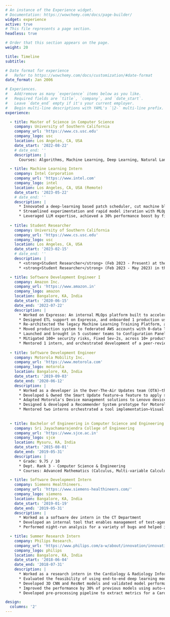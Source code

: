 ```yaml
---
# An instance of the Experience widget.
# Documentation: https://wowchemy.com/docs/page-builder/
widget: experience
active: true
# This file represents a page section.
headless: true

# Order that this section appears on the page.
weight: 20

title: Timeline
subtitle:

# Date format for experience
#   Refer to https://wowchemy.com/docs/customization/#date-format
date_format: Jan 2006

# Experiences.
#   Add/remove as many `experience` items below as you like.
#   Required fields are `title`, `company`, and `date_start`.
#   Leave `date_end` empty if it's your current employer.
#   Begin multi-line descriptions with YAML's `|2-` multi-line prefix.
experience:

  - title: Master of Science in Computer Science
    company: University of Southern California
    company_url: 'https://www.cs.usc.edu'
    company_logo: usc
    location: Los Angeles, CA, USA
    date_start: '2022-08-22'
    # date_end: ''
    description: |
      Courses: Algorithms, Machine Learning, Deep Learning, Natural Language Processing

  - title: Machine Learning Intern
    company: Intel Corporation
    company_url: 'https://www.intel.com'
    company_logo: intel
    location: Los Angeles, CA, USA (Remote)
    date_start: '2023-05-22'
    # date_end: ''
    description: |
      * Innovated a deep-learning based patch scheduler, cut machine blocking, and reduced wastage by 60%
      * Streamlined experimentation and rapid model iteration with MLOps pipeline, yielding superior performances
      * Leveraged LLM expertise, achieved a 30% performance boost by fine-tuning the RoBERTa model
      
  - title: Student Researcher
    company: University of Southern California
    company_url: 'https://www.cs.usc.edu'
    company_logo: usc
    location: Los Angeles, CA, USA
    date_start: '2023-02-15'
    # date_end: ''
    description: |
      * <strong>Student Researcher</strong> (Feb 2023 - Present) at the <a href="https://loni.usc.edu/"> Laboratory of Neuro Imaging (LONI) </a> at USC Keck School of Medicine, advised by Professor <a href="https://viterbi.usc.edu/directory/faculty/Duncan/Dominique"> Dominique Duncan </a> where I work part-time and lead a team of 5 engineers for NIH's  <a href="https://dabi.loni.usc.edu/home">Data Archive BRAIN Initiative (DABI)</a>, spearheading the development of the analysis pipeline and multiple backend components.
      * <strong>Student Researcher</strong> (Feb 2023 - May 2023) in the Department of Chemistry at USC Dornsife, working under the guidance of Professor <a href="https://dornsife.usc.edu/chemistry/vilesov/">Andrey Vilesov</a> where I helped with the analysis of X-ray diffraction images of <em>He</em> (Helium) bubbles using deep learning.

  - title: Software Development Engineer I
    company: Amazon Inc.
    company_url: 'https://www.amazon.in'
    company_logo: amazon
    location: Bangalore, KA, India
    date_start: '2020-06-15'
    date_end: '2022-07-22'
    description: |
      * Worked on Expresso: An internal MLOps platform built to accelerate experimentation and deployment of ML models
      * Designed ETL support on Expresso, and onboarded 1 production use case.
      * Re-architected the legacy Machine Learning Training Platform, and migrated 90+ production models with 100% uptime and performance.
      * Moved production system to federated AWS accounts with 0-data loss and minimal availability impact.
      * Launched and brought in 5 customer teams to Configuration Panel, CLI, and Web UI.
      * Mitigated 100+ security risks, Fixed Sev-2s, across 10+ production pipelines owned by Expresso team.
      * Mentored 1 intern, and orchestrated development of a peer-review component on Expresso.
  
  - title: Software Development Engineer
    company: Motorola Mobility Inc.
    company_url: 'https://www.motorola.com'
    company_logo: motorola
    location: Bangalore, KA, India
    date_start: '2019-09-03'
    date_end: '2020-06-12'
    description: |
      * Worked as a developer in the Over-The-Air Updates team (OTA)—that owns software upgrades solution for Motorola devices world-wide
      * Developed & Owned the Smart Update feature—a feature to apply software upgrades seamlessly & securely, thereby enhancing user experience—for a line of classic Motorola phones (100K+ devices world-wide).
      * Adapted Motorola's Device management solutions to Lenovo device specifications 
      * Designed & developed a Recommender System prototype for Motorola’s ‘Hello-You’ app 
      * Mentored two interns orchestrated a tool implementation—Visual Log Analyzer—for an internal hackathon
    
        
  - title: Bachelor of Engineering in Computer Science and Engineering
    company: Sri Jayachamarajendra College of Engineering
    company_url: 'https://www.sjce.ac.in'
    company_logo: sjce
    location: Mysuru, KA, India
    date_start: '2015-08-01'
    date_end: '2019-05-31'
    description: |
      * Grade: 9.75 / 10
      * Dept. Rank 3 - Computer Science & Engineering
      * Courses: Advanced Mathematics (Calculus, Multi-variable Calculus, Fourier Series, Transforms, Probability & Statistics), Data Structures, Algorithms, Discrete Mathematics, Neural Networks and Fuzzy Logic, Data Mining, Linear Algebra, Object-Oriented Programming, Unix & Shell Programming, Operating Systems, Databases, Systems Programming, Compilers, Computer Networks, Principles of Programming Languages, Software Engineering, Finite-Automata, File Structures, MicroProcessors, Digital System Design, Cryptography & Network Security, Web Technologies, Big Data Analytics, Data Compression, Cloud Computing, Mobile Communications, Enterprise Resource Planning

  - title: Software Development Intern
    company: Siemens Healthineers.
    company_url: 'https://www.siemens-healthineers.com/'
    company_logo: siemens
    location: Bangalore, KA, India
    date_start: '2019-01-19'
    date_end: '2019-05-31'
    description: |
      * Worked as a software dev intern in the CT Department
      * Developed an internal tool that enables management of test-agent machines
      * Performed night-run analysis for a variety of bugs and helped in fixing them

  - title: Summer Research Intern
    company: Philips Research.
    company_url: 'https://www.philips.com/a-w/about/innovation/innovation-hubs/bangalore.html'
    company_logo: philips
    location: Bangalore, KA, India
    date_start: '2018-06-04'
    date_end: '2018-07-31'
    description: |
      * Worked as a research intern in the Cardiology & Radiology Informatics Department
      * Evaluated the feasibility of using end-to-end deep learning models to detect brain hemorrhage in non-contrast head CTs 
      * Developed 3D CNN and ResNet models and validated model performances using class-activation heat map reconstruction 
      * Improved the performance by 30% of previous models using auto-encoder, and pre-processing techniques
      * Developed pre-processing pipeline to extract metrics for a Carotid Artery Screening project

design:
  columns: '2'
---
```

